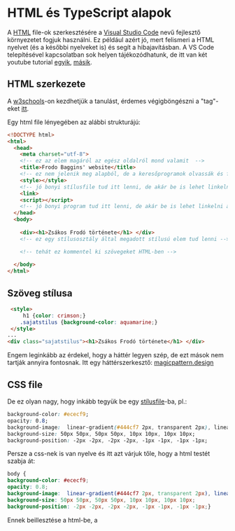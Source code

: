 # HTML és TypeScript alapok

A [HTML](https://en.wikipedia.org/wiki/HTML) file-ok szerkesztésére a [Visual Studio Code](https://en.wikipedia.org/wiki/Visual_Studio_Code) nevű fejlesztő környezetet fogjuk használni. Ez például azért jó, mert felismeri a HTML nyelvet (és a későbbi nyelveket is) és segít a hibajavításban. A VS Code telepítésével kapcsolatban sok helyen tájékozódhatunk, de itt van két youtube tutorial [egyik](https://youtu.be/31dRWcPcvhM), [másik](https://youtu.be/DqaTKBU9TZk).

## HTML szerkezete

A [w3schools](https://www.w3schools.com/html/default.asp)-on kezdhetjük a tanulást, érdemes végigböngészni a "tag"-eket [itt](https://www.w3schools.com/tags/default.asp).

Egy html file lényegében az alábbi strukturájú:

````html
<!DOCTYPE html>
<html>
  <head>
    <meta charset="utf-8">
    <!-- ez az elem magáról az egész oldalról mond valamit  -->
    <title>Frodo Baggins' website</title>
    <!-- ez nem jelenik meg alapból, de a keresőprogramok olvassák és felhasználják  -->
    <style></style>
    <!-- jó bonyi stílusfile tud itt lenni, de akár be is lehet linkelni a css-t -->
    <link>
    <script></script>
    <!-- jó bonyi program tud itt lenni, de akár be is lehet linkelni a js-t -->
  </head>
  <body>
   
    <div><h1>Zsákos Frodó története</h1> </div>
    <!-- ez egy stílusosztály által megadott stílusú elem tud lenni -->

    <!-- tehát ez kommentel ki szövegeket HTML-ben -->
   
  </body>
</html>
````

## Szöveg stílusa

````html
 <style> 
     h1 {color: crimson;}
    .sajatstilus {background-color: aquamarine;}
 </style>
...
<div class="sajatstilus"><h1>Zsákos Frodó története</h1> </div>

````
Engem leginkább az érdekel, hogy a háttér legyen szép, de ezt mások nem tartják annyira fontosnak. Itt egy háttérszerkesztő: [magicpattern.design](https://www.magicpattern.design/tools/css-backgrounds)

## CSS file

De ez olyan nagy, hogy inkább tegyük be egy [stílusfile](https://en.wikipedia.org/wiki/CSS)-ba, pl.:

````css
background-color: #ececf9;
opacity: 0.8;
background-image:  linear-gradient(#444cf7 2px, transparent 2px), linear-gradient(90deg, #444cf7 2px, transparent 2px), linear-gradient(#444cf7 1px, transparent 1px), linear-gradient(90deg, #444cf7 1px, #ececf9 1px);
background-size: 50px 50px, 50px 50px, 10px 10px, 10px 10px;
background-position: -2px -2px, -2px -2px, -1px -1px, -1px -1px;
````
Persze a css-nek is van nyelve és itt azt várjuk tőle, hogy a html testét szabja át:

````css
body {
background-color: #ececf9;
opacity: 0.8;
background-image:  linear-gradient(#444cf7 2px, transparent 2px), linear-gradient(90deg, #444cf7 2px, transparent 2px), linear-gradient(#444cf7 1px, transparent 1px), linear-gradient(90deg, #444cf7 1px, #ececf9 1px);
background-size: 50px 50px, 50px 50px, 10px 10px, 10px 10px;
background-position: -2px -2px, -2px -2px, -1px -1px, -1px -1px;}
````
Ennek beillesztése a html-be, a <style> helyett

````html
<link rel="stylesheet" href="sajatstilus.css">
````
  
Szeretném a címet és a szöveget is szépen átformázni:
  
````css
  
````
  
````html
  
    <div class="cim"><h1>Zsákos Frodó története</h1> </div>

    <div class="szoveg1">
        
        Volt egyszer egy földbe vájt lyuk és abban élt egy babó.
    
    </div>
````
  
Jobb lenne egy ábra is:
  
````html
  <div class="szoveg1">
        <table style="width:600px" >
            <tr>
            <td> <img src="babo_1.jpg" width="100" style="margin-right: 1cm;"> </td>
            <td>Volt egyszer egy földbe vájt lyuk és abban élt egy babó. Volt egyszer egy földbe vájt lyuk, abban élt egy babó. 
                Nem volt ez a lyuk rút, mocskos, nedves, teli féregmaradékkal, dohszaggal, sem száraz, csupasz, homokos lyuk, ahol 
                se leülni, sem enni nemigen lehet: ez babólyuk volt, ami egyértelmű a kényelemmel. 
            </td>
              
            </tr>
          </table> 
    </div>
````






